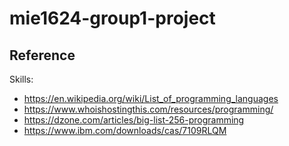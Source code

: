 # mie1624-group1-project

## Reference
Skills:
* https://en.wikipedia.org/wiki/List_of_programming_languages
* https://www.whoishostingthis.com/resources/programming/
* https://dzone.com/articles/big-list-256-programming
* https://www.ibm.com/downloads/cas/7109RLQM
